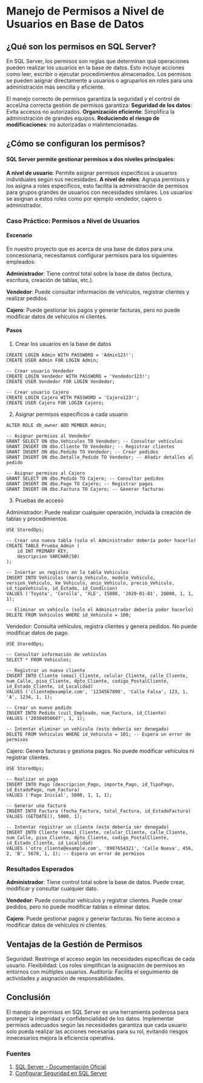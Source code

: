 # Manejo de Permisos a Nivel de Usuarios en Base de Datos

## ¿Qué son los permisos en SQL Server?
En SQL Server, los permisos son reglas que determinan qué operaciones pueden realizar los usuarios en la base de datos. Esto incluye acciones como leer, escribir o ejecutar procedimientos almacenados. Los permisos se pueden asignar directamente a usuarios o agruparlos en roles para una administración más sencilla y eficiente.

El manejo correcto de permisos garantiza la seguridad y el control de acceUna correcta gestión de permisos garantiza:
**Seguridad de los datos**: Evita accesos no autorizados.
**Organización eficiente**: Simplifica la administración de grandes equipos. **Reduciendo el riesgo de modificaciones**: no autorizadas o malintencionadas. 

## ¿Cómo se configuran los permisos?
#### SQL Server permite gestionar permisos a dos niveles principales:

**A nivel de usuario**: Permite asignar permisos específicos a usuarios individuales según sus necesidades.
**A nivel de roles**: Agrupa permisos y los asigna a roles específicos, esto facilita la administración de permisos para grupos grandes de usuarios con necesidades similares. 
Los usuarios se asignan a estos roles como por ejemplo vendedor, cajero o administrador.

### Caso Práctico: Permisos a Nivel de Usuarios
#### Escenario
En nuestro proyecto que es acerca de una base de datos para una concesionaria, necesitamos configurar permisos para los siguientes empleados:

**Administrador**: Tiene control total sobre la base de datos (lectura, escritura, creación de tablas, etc.).

**Vendedor**: Puede consultar información de vehículos, registrar clientes y realizar pedidos.

**Cajero**: Puede gestionar los pagos y generar facturas, pero no puede modificar datos de vehículos ni clientes.

#### Pasos
1. Crear los usuarios en la base de datos
```-- Crear usuario Administrador
CREATE LOGIN Admin WITH PASSWORD = 'Admin123!';
CREATE USER Admin FOR LOGIN Admin;

-- Crear usuario Vendedor
CREATE LOGIN Vendedor WITH PASSWORD = 'Vendedor123!';
CREATE USER Vendedor FOR LOGIN Vendedor;

-- Crear usuario Cajero
CREATE LOGIN Cajero WITH PASSWORD = 'Cajero123!';
CREATE USER Cajero FOR LOGIN Cajero;
```
2. Asignar permisos específicos a cada usuario

```-- Asignar permisos al Administrador
ALTER ROLE db_owner ADD MEMBER Admin;

-- Asignar permisos al Vendedor
GRANT SELECT ON dbo.Vehiculos TO Vendedor; -- Consultar vehículos
GRANT INSERT ON dbo.Cliente TO Vendedor; -- Registrar clientes
GRANT INSERT ON dbo.Pedido TO Vendedor; -- Crear pedidos
GRANT INSERT ON dbo.Detalle_Pedido TO Vendedor; -- Añadir detalles al pedido

-- Asignar permisos al Cajero
GRANT SELECT ON dbo.Pedido TO Cajero; -- Consultar pedidos
GRANT INSERT ON dbo.Pago TO Cajero; -- Registrar pagos
GRANT INSERT ON dbo.Factura TO Cajero; -- Generar facturas
```

3. Pruebas de acceso

Administrador: Puede realizar cualquier operación, incluida la creación de tablas y procedimientos.
```
USE StoredOps;

-- Crear una nueva tabla (solo el Administrador debería poder hacerlo)
CREATE TABLE Prueba_Admin (
    id INT PRIMARY KEY,
    descripcion VARCHAR(50)
);

-- Insertar un registro en la tabla Vehiculos
INSERT INTO Vehiculos (marca_Vehiculo, modelo_Vehiculo, version_Vehiculo, km_Vehiculo, anio_Vehiculo, precio_Vehiculo, id_tipoVehiculo, id_Estado, id_Condicion)
VALUES ('Toyota', 'Corolla', 'XLE', 15000, '2020-01-01', 20000, 1, 1, 1);

-- Eliminar un vehículo (solo el Administrador debería poder hacerlo)
DELETE FROM Vehiculos WHERE id_Vehiculo = 100;
```

Vendedor: Consulta vehículos, registra clientes y genera pedidos. No puede modificar datos de pago.
```
USE StoredOps;

-- Consultar información de vehículos
SELECT * FROM Vehiculos;

-- Registrar un nuevo cliente
INSERT INTO Cliente (email_Cliente, celular_Cliente, calle_Cliente, num_Calle, piso_Cliente, dpto_Cliente, codigo_PostalCliente, id_Estado_Cliente, id_Localidad)
VALUES ('cliente@example.com', '1234567890', 'Calle Falsa', 123, 1, 'A', 1234, 1, 1);

-- Crear un nuevo pedido
INSERT INTO Pedido (cuil_Empleado, num_Factura, id_Cliente)
VALUES ('20304050607', 1, 1);

-- Intentar eliminar un vehículo (esto debería ser denegado)
DELETE FROM Vehiculos WHERE id_Vehiculo = 101; -- Espera un error de permisos
```

Cajero: Genera facturas y gestiona pagos. No puede modificar vehículos ni registrar clientes.
```
USE StoredOps;

-- Realizar un pago
INSERT INTO Pago (descripcion_Pago, importe_Pago, id_TipoPago, id_EstadoPago, num_Factura)
VALUES ('Pago Inicial', 5000, 1, 1, 1);

-- Generar una factura
INSERT INTO Factura (fecha_Factura, total_Factura, id_EstadoFactura)
VALUES (GETDATE(), 5000, 1);

-- Intentar registrar un cliente (esto debería ser denegado)
INSERT INTO Cliente (email_Cliente, celular_Cliente, calle_Cliente, num_Calle, piso_Cliente, dpto_Cliente, codigo_PostalCliente, id_Estado_Cliente, id_Localidad)
VALUES ('otro_cliente@example.com', '0987654321', 'Calle Nueva', 456, 2, 'B', 5678, 1, 1); -- Espera un error de permisos
```

### Resultados Esperados
**Administrador**:
Tiene control total sobre la base de datos.
Puede crear, modificar y consultar cualquier dato.

**Vendedor**:
Puede consultar vehículos y registrar clientes.
Puede crear pedidos, pero no puede modificar tablas o eliminar datos.

**Cajero**:
Puede gestionar pagos y generar facturas.
No tiene acceso a modificar datos de vehículos ni clientes.

## Ventajas de la Gestión de Permisos
Seguridad: Restringe el acceso según las necesidades específicas de cada usuario.
Flexibilidad: Los roles simplifican la asignación de permisos en entornos con múltiples usuarios.
Auditoría: Facilita el seguimiento de actividades y asignación de responsabilidades.

## Conclusión
El manejo de permisos en SQL Server es una herramienta poderosa para proteger la integridad y confidencialidad de los datos. 
Implementar permisos adecuados según las necesidades garantiza que cada usuario solo pueda realizar las acciones necesarias para su rol, evitando riesgos innecesarios mejora la eficiencia operativa.

### Fuentes
1. [SQL Server - Documentación Oficial](https://learn.microsoft.com/es-es/sql/sql-server/?view=sql-server-ver16)
2. [Configurar Seguridad en SQL Server](https://learn.microsoft.com/es-es/sql/relational-databases/security/authentication-access/create-a-database-user?view=sql-server-ver16)
